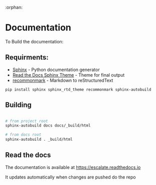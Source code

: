 :orphan:
# Documentation

To Build the documentation:

## Requirments:

- [Sphinx](http://www.sphinx-doc.org/en/master/) - Python documentation generator
- [Read the Docs Sphinx Theme](https://sphinx-rtd-theme.readthedocs.io/en/stable/) - Theme for final output
- [recommonmark](https://github.com/miyakogi/m2r) - Markdown to reStructuredText


```
pip install sphinx sphinx_rtd_theme recommonmark sphinx-autobuild
```

## Building

```bash

# from project root
sphinx-autobuild docs docs/_build/html

# from docs root
sphinx-autobuild . _build/html
```


## Read the docs

The documentation is available at https://escalate.readthedocs.io

It updates automatically when changes are pushed do the repo

